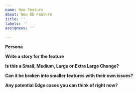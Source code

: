 ```yaml
---
name: New Feature
about: New BE Feature
title: ''
labels: ''
assignees: ''

---
```


**Persona**

**Write a story for the feature**

**Is this a Small, Medium, Large or Extra Large Change?**

**Can it be broken into smaller features with their own issues?**

**Any potential Edge cases you can think of right now?**
